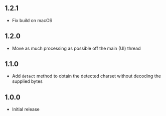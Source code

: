 ## 1.2.1
* Fix build on macOS

## 1.2.0
* Move as much processing as possible off the main (UI) thread

## 1.1.0

* Add `detect` method to obtain the detected charset without decoding the
  supplied bytes

## 1.0.0

* Initial release
